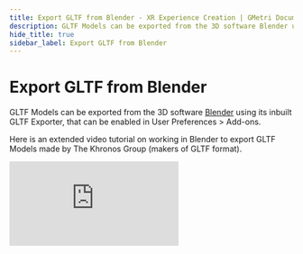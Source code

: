 ```yaml
---
title: Export GLTF from Blender - XR Experience Creation | GMetri Documentation
description: GLTF Models can be exported from the 3D software Blender using its inbuilt GLTF Exporter. GLTF Exporter Content Guidelines for exporting GLTF Models on GMetri Documentation.
hide_title: true
sidebar_label: Export GLTF from Blender
---
```


# Export GLTF from Blender

GLTF Models can be exported from the 3D software [Blender](https://www.blender.org/) using its inbuilt GLTF Exporter, that can be enabled in User Preferences > Add-ons.

Here is an extended video tutorial on working in Blender to export GLTF Models made by The Khronos Group (makers of GLTF format).


<iframe width={"100%"} height={"380px"}  src="https://www.youtube.com/embed/rrjDg-tMYLY" frameborder="0" allow="accelerometer; autoplay; encrypted-media; gyroscope; picture-in-picture" allowfullscreen></iframe>
